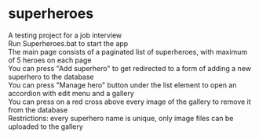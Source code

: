 # superheroes
 A testing project for a job interview <br />
 Run Superheroes.bat to start the app <br />
 The main page consists of a paginated list of superheroes, with maximum of 5 heroes on each page <br />
 You can press "Add superhero" to get redirected to a form of adding a new superhero to the database <br />
 You can press "Manage hero" button under the list element to open an accordion with edit menu and a gallery <br />
 You can press on a red cross above every image of the gallery to remove it from the database <br />
 Restrictions: every superhero name is unique, only image files can be uploaded to the gallery <br />
